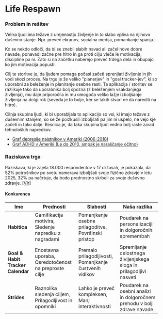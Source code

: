 
# Life Respawn

### Problem in rešitev
Veliko ljudi ima težave z urejenostjo življenje in to slabo vpliva na njihovo duševno stanje. Npr. preveč ekranov, socialna medija, pomankanje spanja...

Ko se nekdo odloči, da bi se znebil slabih navad ali začel nove dobre navade, ponavadi začne pre hitro in ga proti cilju vleče le motivacija, discipline pa ni. Zato si na začetku naberejo preveč trdega dela in obupajo ko jim motivacija popusti.

Cilj te storitve je, da ljudem pomaga počasi začeti sprenjiati življenje in jih vodi skozi proces. Na trgu je že veliko "planerjev" in "goal tracker-jev", ki so uporabni za beleženje in planiranje osebne rasti. Ta aplikacija / storitev se razlikuje tako da uporabnika bolj spozna (z beleženjem vsakdanjega življenja), mu daje priporočila in mu omogoča veliko lažje izboljšanje življenja na dolgi rok (seveda je to bolje, ker se takih stvari ne da narediti na hitro).

Cilnja skupina ljudi, ki bi uporabljala to aplikacijo so vsi, ki imajo težave z duševnim stanjem, so se že poizkusili izboljšati pa jim ni uspelo, ne vejo kje začeti in tako dalje. Resnica je, da taka skupina ljudi vedno bolj raste zarad tehnoloških napredkov.



- [Graf depresije najstnikov v Ameriki (2006-2018)](https://www.statista.com/chart/20052/share-of-us-teenagers-experiencing-depressive-episodes-and-receiving-treatment/)
- [Graf ADHD v Ameriki (Le do 2010, ampak je naraščanje očitno)](https://journals.sagepub.com/cms/10.1177/1087054717698815/asset/5d3415aa-a2c1-4ff1-b71e-24925e72a709/assets/images/large/10.1177_1087054717698815-fig4.jpg)

### Raziskava trga
 Raziskava, ki je zajela 18.000 respondentov v 17 državah, je pokazala, da 52% potrošnikov po svetu namerava izboljšati svoje fizično zdravje v letu 2025, 32% pa načrtuje, da bodo prednostno skrbeli za svoje duševno zdravje. [[Vir](https://business.yougov.com/content/51276-2025-new-year-resolutions-health-wealth-and-family-time-top-global-priorities?utm_source=chatgpt.com)]

#### Konkurenca
| Ime             | Prednosti                                                                 | Slabosti                                                              | Naša razlika                                                                 |
|-----------------|---------------------------------------------------------------------------|-----------------------------------------------------------------------|----------------------------------------------------------------------------|
| **Habitica**    | Gamifikacija motivira, Sledenje napredku z nagradami            | Pomanjkanje osebne prilagoditve, Površinski pristop          | Poudarek na personalizaciji in dolgoročnih spremembah                   |
| **Goal & Habit Tracker Calendar** | Enostavna uporaba, Osredotočenost na preproste cilje      | Premalo prilagodljivosti, Pomanjkanje čustvenih vidikov      | Spremljanje celostnega življenjskega sloga in prilagodljivi nasveti    |
| **Strides**     | Raznolika sledenja ciljem, Prilagodljivost in opomniki           | Lahko je preveč kompleksen, Manj interaktivnosti             | Poudarek na osebni analizi in dolgoročnem prehodu v bolj zdrave navade |





